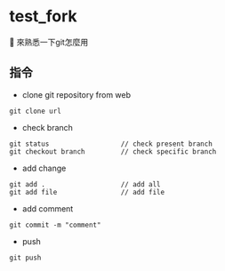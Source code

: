 # test_fork

📢 來熟悉一下git怎麼用

## 指令

- clone git repository from web
```
git clone url
```

- check branch
```
git status                  // check present branch
git checkout branch         // check specific branch
```

- add change
```
git add .                   // add all
git add file                // add file
```

- add comment
```
git commit -m "comment"
```

- push
```
git push
```
